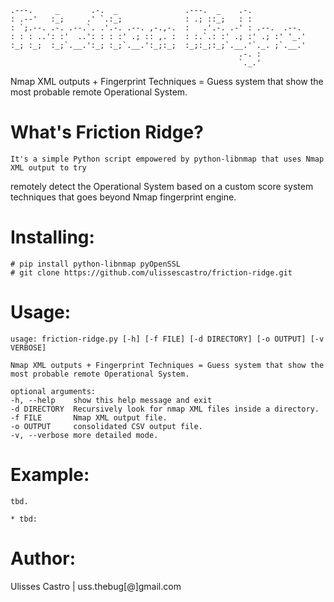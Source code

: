 
    .---.     _       .-.  _               .---.  _    .-.            
    : .--'   :_;     .' `.:_;              : .; ::_;   : :            
    : `;.--. .-. .--.`. .'.-. .--. ,-.,-.  :   .'.-. .-' : .--.  .--. 
    : : : ..': :'  ..': : : :' .; :: ,. :  : :.`.: :' .; :' .; :' '_.'
    :_; :_;  :_;`.__.':_; :_;`.__.':_;:_;  :_;:_;:_;`.__.'`._. ;`.__.'
                                                       .-. :      
                                                       `._.'      

Nmap XML outputs + Fingerprint Techniques = Guess system that show the most probable remote Operational System.


What's Friction Ridge?
===============

	It's a simple Python script empowered by python-libnmap that uses Nmap XML output to try
  remotely detect the Operational System based on a custom score system techniques
  that goes beyond Nmap fingerprint engine.


Installing:
===========

	# pip install python-libnmap pyOpenSSL
	# git clone https://github.com/ulissescastro/friction-ridge.git


Usage:
======

	usage: friction-ridge.py [-h] [-f FILE] [-d DIRECTORY] [-o OUTPUT] [-v VERBOSE]

	Nmap XML outputs + Fingerprint Techniques = Guess system that show the most probable remote Operational System.

	optional arguments:
  	-h, --help    show this help message and exit
  	-d DIRECTORY  Recursively look for nmap XML files inside a directory.
  	-f FILE       Nmap XML output file.
  	-o OUTPUT     consolidated CSV output file.
  	-v, --verbose more detailed mode.


Example:
========
	
	tbd.

	* tbd:
  

Author:
=======

  Ulisses Castro | uss.thebug[@]gmail.com

